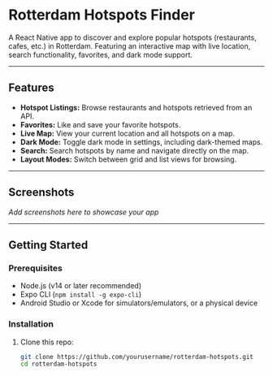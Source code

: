 # Rotterdam Hotspots Finder

A React Native app to discover and explore popular hotspots (restaurants, cafes, etc.) in Rotterdam. Featuring an interactive map with live location, search functionality, favorites, and dark mode support.

---

## Features

- **Hotspot Listings:** Browse restaurants and hotspots retrieved from an API.
- **Favorites:** Like and save your favorite hotspots.
- **Live Map:** View your current location and all hotspots on a map.
- **Dark Mode:** Toggle dark mode in settings, including dark-themed maps.
- **Search:** Search hotspots by name and navigate directly on the map.
- **Layout Modes:** Switch between grid and list views for browsing.

---

## Screenshots

*Add screenshots here to showcase your app*

---

## Getting Started

### Prerequisites

- Node.js (v14 or later recommended)
- Expo CLI (`npm install -g expo-cli`)
- Android Studio or Xcode for simulators/emulators, or a physical device

### Installation

1. Clone this repo:

   ```bash
   git clone https://github.com/yourusername/rotterdam-hotspots.git
   cd rotterdam-hotspots
